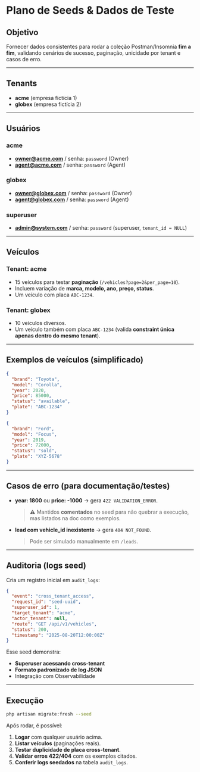 # Plano de Seeds & Dados de Teste

## Objetivo
Fornecer dados consistentes para rodar a coleção Postman/Insomnia **fim a fim**, validando cenários de sucesso, paginação, unicidade por tenant e casos de erro.

---

## Tenants
- **acme** (empresa fictícia 1)  
- **globex** (empresa fictícia 2)  

---

## Usuários
### acme
- **owner@acme.com** / senha: `password` (Owner)  
- **agent@acme.com** / senha: `password` (Agent)  

### globex
- **owner@globex.com** / senha: `password` (Owner)  
- **agent@globex.com** / senha: `password` (Agent)  

### superuser
- **admin@system.com** / senha: `password` (superuser, `tenant_id = NULL`)

---

## Veículos
### Tenant: acme
- 15 veículos para testar **paginação** (`/vehicles?page=2&per_page=10`).  
- Incluem variação de **marca, modelo, ano, preço, status**.  
- Um veículo com placa `ABC-1234`.

### Tenant: globex
- 10 veículos diversos.  
- Um veículo também com placa `ABC-1234` (valida **constraint única apenas dentro do mesmo tenant**).  

---

## Exemplos de veículos (simplificado)

```json
{
  "brand": "Toyota",
  "model": "Corolla",
  "year": 2020,
  "price": 85000,
  "status": "available",
  "plate": "ABC-1234"
}
````

```json
{
  "brand": "Ford",
  "model": "Focus",
  "year": 2019,
  "price": 72000,
  "status": "sold",
  "plate": "XYZ-5678"
}
```

---

## Casos de erro (para documentação/testes)

* **year: 1800** ou **price: -1000** → gera `422 VALIDATION_ERROR`.

  > ⚠️ Mantidos **comentados** no seed para não quebrar a execução, mas listados na doc como exemplos.
* **lead com vehicle\_id inexistente** → gera `404 NOT_FOUND`.

  > Pode ser simulado manualmente em `/leads`.

---

## Auditoria (logs seed)

Cria um registro inicial em `audit_logs`:

```json
{
  "event": "cross_tenant_access",
  "request_id": "seed-uuid",
  "superuser_id": 1,
  "target_tenant": "acme",
  "actor_tenant": null,
  "route": "GET /api/v1/vehicles",
  "status": 200,
  "timestamp": "2025-08-20T12:00:00Z"
}
```

Esse seed demonstra:

* **Superuser acessando cross-tenant**
* **Formato padronizado de log JSON**
* Integração com Observabilidade

---

## Execução

```bash
php artisan migrate:fresh --seed
```

Após rodar, é possível:

1. **Logar** com qualquer usuário acima.
2. **Listar veículos** (paginações reais).
3. **Testar duplicidade de placa cross-tenant**.
4. **Validar erros 422/404** com os exemplos citados.
5. **Conferir logs seedados** na tabela `audit_logs`.

```
